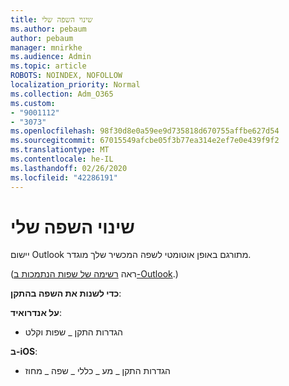```yaml
---
title: שינוי השפה שלי
ms.author: pebaum
author: pebaum
manager: mnirkhe
ms.audience: Admin
ms.topic: article
ROBOTS: NOINDEX, NOFOLLOW
localization_priority: Normal
ms.collection: Adm_O365
ms.custom:
- "9001112"
- "3073"
ms.openlocfilehash: 98f30d8e0a59ee9d735818d670755affbe627d54
ms.sourcegitcommit: 67015549afcbe05f3b77ea314e2ef7e0e439f9f2
ms.translationtype: MT
ms.contentlocale: he-IL
ms.lasthandoff: 02/26/2020
ms.locfileid: "42286191"
---
```

# <a name="change-my-language"></a>שינוי השפה שלי

יישום Outlook מתורגם באופן אוטומטי לשפה המכשיר שלך מוגדר. 

(ראה [רשימה של שפות הנתמכות ב-Outlook](https://acompli.helpshift.com/a/outlook/?s=general-questions&f=in-which-languages-is-your-app-translated).) 

**כדי לשנות את השפה בהתקן**: 

**על אנדרואיד**: 

- הגדרות התקן _ שפות וקלט 

**ב-iOS**: 

- הגדרות התקן _ מע _ כללי _ שפה _ מחוז 
